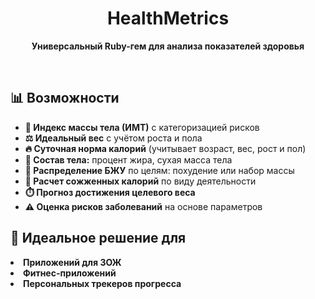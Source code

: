 <h1 align="center">
  HealthMetrics
</h1>

<p align="center">
  <strong>Универсальный Ruby-гем для анализа показателей здоровья</strong>
</p>


<br>

<h2>📊 Возможности</h2>

<ul>
  <li><b>📏 Индекс массы тела (ИМТ)</b> с категоризацией рисков</li>
  <li><b>⚖️ Идеальный вес</b> с учётом роста и пола</li>
  <li><b>🔥 Суточная норма калорий</b> (учитывает возраст, вес, рост и пол)</li>
  <li><b>💪 Состав тела:</b> процент жира, сухая масса тела</li>
  <li><b>🍎 Распределение БЖУ</b> по целям: похудение или набор массы</li>
  <li><b>🏃 Расчет сожженных калорий</b> по виду деятельности</li>
  <li><b>⏱️ Прогноз достижения целевого веса</b></li>
  <li><b>⚠️ Оценка рисков заболеваний</b> на основе параметров</li>
</ul>

<h2>🎯 Идеальное решение для</h2>

<li><b>Приложений для ЗОЖ</b></li>
<li><b>Фитнес-приложений</b></li>
<li><b>Персональных трекеров прогресса</b></li>
